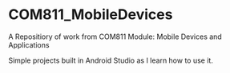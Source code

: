 # COM811_MobileDevices
A Repositiory of work from COM811 Module: Mobile Devices and Applications

Simple projects built in Android Studio as I learn how to use it.
